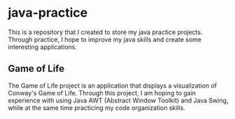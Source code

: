 # java-practice
This is a repository that I created to store my java practice projects. Through practice, I hope to improve my java skills and create some interesting applications.

## Game of Life
The Game of Life project is an application that displays a visualization of Conway's Game of Life. Through this project, I am hoping to gain experience with using Java AWT (Abstract Window Toolkit) and Java Swing, while at the same time practicing my code organization skills.

